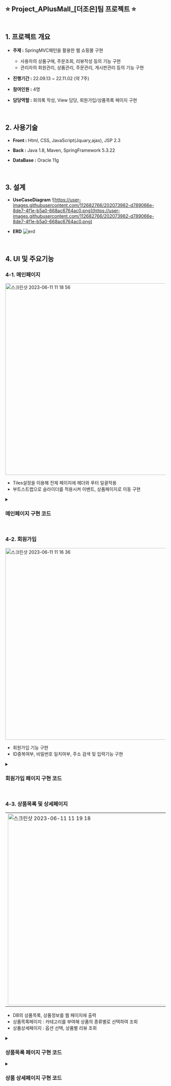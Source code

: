 ## ⭐ Project_APlusMall_[더조은]팀 프로젝트 ⭐ <br><br><br> 1. 프로젝트 개요

- **주제 :** SpringMVC패턴을 활용한 웹 쇼핑몰 구현

  - 사용자의 상품구매, 주문조회, 리뷰작성 등의 기능 구현
  - 관리자의 회원관리, 상품관리, 주문관리, 게시판관리 등의 기능 구현

- **진행기간 :** 22.09.13 ~ 22.11.02 (약 7주)

- **참여인원 :** 4명

- **담당역할 :** 회의록 작성, View 담당, 회원가입/상품목록 페이지 구현

<br>

## 2. 사용기술

- **Front :** Html, CSS, JavaScript(Jquary,ajax), JSP 2.3

- **Back :** Java 1.8, Maven, SpringFramework 5.3.22

- **DataBase :** Oracle 11g

<br>

## 3. 설계

- **UseCaseDiagram**
![https://user-images.githubusercontent.com/112682766/202073982-d789066e-8de7-4f1e-b5a0-668ac6764ac0.png](https://user-images.githubusercontent.com/112682766/202073982-d789066e-8de7-4f1e-b5a0-668ac6764ac0.png)

- **ERD**
![erd](https://user-images.githubusercontent.com/112682766/204685853-c14204eb-72c8-434f-9de2-8f79a9048d2d.png)

<br>

## 4. UI 및 주요기능

### 4-1. 메인페이지

<img width="600" alt="스크린샷 2023-06-11 11 18 56" src="https://github.com/Choi9088/Project_APlusMall_2022/assets/132661247/145c4fef-7db5-42e1-a410-cf3030c4a02a">

- Tiles설정을 이용해 전체 페이지에 헤더와 푸터 일괄적용
- 부트스트랩으로 슬라이더를 적용시켜 이벤트, 상품페이지로 이동 구현

<details><summary><h3> 메인페이지 구현 코드</h3></summary>
<p>

#### (1).jsp
```html
   
```
#### (2)Controller.java
```java

```

#### (3)ServiceImpl.java
```java

```

#### (4)DAOImpl.java
```java

```
  
#### (5)_SQL.xml
```xml

```
</p>
</details>

<br>

### 4-2. 회원가입

<img width="600" alt="스크린샷 2023-06-11 11 16 36" src="https://github.com/Choi9088/Project_APlusMall_2022/assets/132661247/c40036b5-9a88-4991-9321-2543d7394e97">


- 회원가입 기능 구현
- ID중복여부, 비밀번호 일치여부, 주소 검색 및 입력기능 구현

<details><summary><h3> 회원가입 페이지 구현 코드</h3></summary>
<p>

#### (1-1)join.jsp(body)
```html
<%@ page language="java" contentType="text/html; charset=UTF-8" pageEncoding="UTF-8"%>

<!DOCTYPE html>
<html>

<head>
  (...)
</head>

<body>
	<!-- wrapper : 화면 전체랩 -->
	<div class="wrap">
		<!-- form -->
		<form id="join_form" method="post">

			<!-- 아이디 -->
			<div>
				<div class="sub_title">아이디</div>
				
				<input class="id_input" name="id" id="id" placeholder="아이디">
				
				<span class="id_input_re_1">사용 가능한 아이디입니다.</span> 
				<span class="id_input_re_2">아이디가 이미 존재합니다.</span>
			</div>

			<!-- 비밀번호 -->
			<div>
				<div class="sub_title">비밀번호</div>
				
				<input class="pw_input" type="password" id="pw" name="pw" placeholder="비밀번호"/> 
				<input class="pwck_input" type="password" id="pwcheck" placeholder="비밀번호 확인"/>
				
				<div>
					<!-- 비밀번호 일치여부 확인 -->
					<font id="chkNotice" size="3"></font>
				</div>
			</div>

			<!-- 이름 -->
			<div>
				<div class="sub_title">이름</div>
				<input class="user_input" id ="name" name="name" placeholder="이름">
			</div>

			<!-- 전화번호 -->
			<div>
				<div class="sub_title">전화번호</div>
				<input class="mobile_input" id="mobile" name="mobile" placeholder="전화번호">
			</div>

			<!-- 이메일 전체영역 -->
			<div>
				<div class="sub_title">이메일</div>

				<div class="mail_input_box">
					<input class="mail_input"id="email" name="email" placeholder="이메일">
				</div>

				<div class="mail_check_input_box" id="mail_check_input_box_false">
					<input class="mail_check_input" disabled="disabled" id ="mail_check" placeholder="이메일 인증번호">
				</div>
				<div class="mail_check_button">인증번호 전송</div>
				<div class="clearfix"></div>
				<span id="mail_check_input_box_warn"></span>
			</div>

			<!-- 주소 전체영역 -->
			<div>
				<div class="sub_title">주소</div>
				<div class="address_input_1_box">
					<input class="address_input_1" name="postcode" id="postcode" readonly="readonly"
						placeholder="우편번호">
				</div>
				<div class="address_button" onclick="execution_daum_address()">주소찾기</div>
				<div class="clearfix"></div>
				<input class="address_input_2" name="address" readonly="readonly" placeholder="주소"> 
				<input class="address_input_3" name="addressDetail" id="addressDetail" placeholder="상세주소">
			</div>

			<!-- 가입하기 버튼 -->
			<input type="button" class="join_button" value="가입하기">

		</form>
		<!-- form 끝 -->
	</div>
	<!-- 화면 전체랩 끝 -->

</body>
</html>
```

#### (1-2)join.jsp(script)  
```html
<script>
//1. 회원가입 버튼 동작
$(function() { //기존 $(document).ready(function(){ 의 단순버전
	// 회원가입 버튼, 공란 확인
	$(".join_button").click(function() { //이름이 join_button인 클래스를 클릭하면 아래 코드가 실행된다.
		//ID 공백확인
		if ($("#id").val() == "") { //id가 'id'인 항목의 값이 ""(공백)인 경우 
			alert("아이디를 입력해주세요"); // "아이디를 입력해주세요" 라는 경고창이 뜨고
			$("#id").focus(); //id 항목으로 포커스가 이동한다.
			//PW 공백, 일치여부 확인
		} else if ($("#pw").val() == "") {
			alert("비밀번호를 입력해주세요");
			$("#pw").focus();
		} else if ($("#pwcheck").val() == "") {
			alert("비밀번호 확인 입력해주세요");
			$("#pwcheck").focus();
		} else if ($("#pwcheck").val() != $('#pw').val()) {
			alert("비밀번호가 일치하지 않음");
			$("#pwcheck").focus();
			//이름 공백확인
		} else if ($("#name").val() == "") {
			alert("이름 입력해주세요");
			$("#name").focus();
			//휴대폰번호 공백확인
		} else if ($("#mobile").val() == "") {
			alert("휴대폰번호를 입력해주세요");
			$("#mobile").focus();
			//이메일 공백, 인증번호 공백, 일치여부 확인
		} else if ($("#email").val() == "") {
			alert("이메일을 입력해주세요");
			$("#email").focus(); 
		}/* 이메일 인증 잠시 주석처리
      else if ($("#mail_check").val() == "") {
			alert("이메일 인증번호를 입력해주세요");
			$("#postcode").focus();
		} else if ($("#mail_check").val() != code) {
			alert("인증번호를 다시확인해주세요 ");
			$("#mail_check").focus();
		}*/
			//주소 공백확인
		else if ($("#postcode").val() == "") {
			alert("주소 입력해주세요");
			$("#postcode").focus();
		} else if ($("#addressDetail").val() == "") {
			alert("상세주소를 입력해주세요");
			$("#postcode").focus();
			//이상없을경우 회원가입 진행(/joinAction)
		} else {
			$("#join_form").attr("action", "/joinAction").submit();
		}
	})
})
//1. 회원가입 버튼 끝

//2. id 중복검사
$('.id_input').on("change keyup paste input",function() { //id가 'id_input'인 값을 사용할거야
	var id = $('.id_input').val(); //id 변수로 id_input에 입력된 값을 선언
	var data = { id : id } // 이게 뭔지 모르겠ㅇ...id값으로 id를 받는다는거같은데 json 방식인건
	
	if (id == "") { //id에 입력된 값이 없는경우 
		$('.id_input_re_1').css("display", "none"); //id_input_re_1에 해당하는 항목을 안 보이게 한다
		$('.id_input_re_2').css("display", "none"); //id_input_re_2에 해당하는 항목을 안 보이게 한다
	} else { //id에 입력된 값이 있으면
		$.ajax({ 
			type : "post", //전송은 post방식으로 
			url : "/memberIdChk", //Controller에서 memberIdChk메소드를 찾아 실행한다.
			data : data, 
			success : function(result) { //Controller실행결과(return)가 result로 전달되어 아래 코드로 넘어간다.
				//console.log("확인 : " + result);
				if (result != 'fail') { //return값이 fail 인 경우
					$('.id_input_re_1').css("display", "inline-block"); 
					$('.id_input_re_2').css("display", "none"); //얘를 안 하니까 두 문구가 같이뜨네요?
				} else { //return 값이 success인 경우 
					$('.id_input_re_2').css("display", "inline-block");
					$('.id_input_re_1').css("display", "none");
				}
			}
		}); // ajax 끝
	}
})
//2. id 중복검사 끝

//3. 비밀번호 일치 여부
$(function() {
	$('#pw').keyup(function() {
		$('#chkNotice').html('');
	});	
	$('#pwcheck').keyup(function() {
		if ($('#pw').val() != $('#pwcheck').val()) {
			$('#chkNotice').html('비밀번호 일치하지 않음').attr('color', 'red');
		} else {
			$('#chkNotice').html('비밀번호 일치함').attr('color', 'green');
		}
	});
});
//3. 비밀번호 일치 여부 끝
</script>
```
#### (2)MemberController.java
```java
@Controller
public class MemberController {

	private static final Logger logger = LoggerFactory.getLogger(MemberController.class);

	@Autowired
	private MemberService memberService;

	@Autowired
	private JavaMailSender mailSender;

	/* 회원가입 실행 */
	@RequestMapping(value = "/joinAction", method = RequestMethod.POST)
	public String joinPost(MemberVO member) throws Exception {
  
		memberService.memberJoin(member);

		return "redirect:/main";
	}

	/* 아이디 중복 검사 */
	@RequestMapping(value = "/memberIdChk", method = RequestMethod.POST)
	@ResponseBody
	public String memberIdChkPOST(String id) throws Exception {
		
		logger.info("vo 진입" + id);
		int result = memberService.idCheck(id);

		logger.info("결과값 : " + result);

		if (result != 0) {
			return "fail"; /* 중복아이디가 존재하면 fail */
		} else {
			return "success"; /* 중복아이디가 존재하지 않는다면 success */
		}
	}
}
```
#### (3)MemberServiceImpl.java
```java
@Service
public class MemberServiceImpl implements MemberService {
	private static final Logger logger = LoggerFactory.getLogger(LoginController.class);

	@Autowired
	MemberDAO dao;

	/* 회원가입 */
	@Override
	public void memberJoin(MemberVO member) throws Exception {
		dao.memberJoin(member);
	}

	/* 아이디 중복 검사 */
	@Override
	public int idCheck(String id) throws Exception {
		return dao.idCheck(id);
	}
}
```  

#### (4)MemberDAOImpl.java
```java
@Repository
public class MemberDAOimpl implements MemberDAO {
	@Autowired
	SqlSession sql;

	/* 회원가입 */
	@Override
	public void memberJoin(MemberVO member) throws Exception {
		sql.insert("mapper.Member_SQL.memberJoin", member);
	}

	/* 아이디 중복 검사 */
	@Override
	public int idCheck(String id) throws Exception {
		int result = sql.selectOne("mapper.Member_SQL.idCheck", id);
		return result;
	}
}
```  

#### (5)Member_SQL.xml
```xml
<mapper namespace="mapper.Member_SQL">

	<!-- 회원가입 -->
	<insert id="memberJoin">
		insert into member values(#{id},
		#{name}, #{pw},
		#{email},#{mobile}, #{postcode},
		#{address}, #{addressDetail}, 0,
		sysdate, 5000000, 0 )
	</insert>

	<!-- 아이디 중복검사 -->
	<select id="idCheck" resultType="int">
		SELECT count(id)
		FROM member
		WHERE
		id = #{id}
	</select>
</mapper>
```  
</p>
</details>

<br>

### 4-3. 상품목록 및 상세페이지

<table>
  <tr>
    <td>
      <img width="600" alt="스크린샷 2023-06-11 11 19 18" src="https://github.com/Choi9088/Project_APlusMall_2022/assets/132661247/eb2470e0-3707-4085-a180-4014dad004c9">
    </td>
    <td>
      <img width="600" alt="스크린샷 2023-06-11 11 19 37" src="https://github.com/Choi9088/Project_APlusMall_2022/assets/132661247/bbe40aca-bedf-4b7c-bab2-ec5266b7082a">
    </td>
  <tr>
</table>

- DB의 상품목록, 상품정보를 웹 페이지에 출력
- 상품목록페이지 : 카테고리를 부여해 상품의 종류별로 선택하여 조회
- 상품상세페이지 : 옵션 선택, 상품별 리뷰 조회

<details>
<summary><h3> 상품목록 페이지 구현 코드</h3></summary>
<p>

#### (1-1)itemList.jsp(body)
```html
(...생략...)

<body>
  <c:forEach items="${itemlist}" var="itemlist">
    <div class="card h-100" OnClick="location.href ='/itemDetail?num=${itemlist.itemnum}'" style="cursor:pointer;" >
       
        <!-- Product image-->
        <a>
          <img class="card-img-top" src="${itemlist.itemimg}" alt="..." />
        </a>
            
        <!-- Product name-->
        <h5 class="fw-bolder"><c:out value="${itemlist.itemname}" /></h5>
   
        <!-- Product actions-->
          <div class="text-center">
            <a class="btn btn-outline-dark mt-auto">제품 상세보기</a>
          </div>
        
    </div>
  </c:forEach>
</body>
```
  
#### (2)itemController.java
```java
(... 생략 ...)

@Controller
public class ItemController {
	private static final Logger logger = LoggerFactory.getLogger(ItemController.class);

	@Autowired
	private ItemService itemService;

	/* 상품 리스트 페이지 (카테고리-대분류) */
	@RequestMapping(value = "/itemListL", method = RequestMethod.GET)
	public String itemListL(Model model, HttpServletResponse response, Integer cat) throws Exception {
		logger.info(">>>>>>>>>>>>>>>>>>>>>>>>>>>>>>>>>> 상품 리스트 페이지 진입");

		List<ItemVO> list = itemService.itemListL(cat);
		logger.info("---------------글 목록 확인---------" + list);
		model.addAttribute("itemlist", list);

		return "item/itemList";
	}

	/* 상품 리스트 페이지 (카테고리-중분류) */
	@RequestMapping(value = "/itemList", method = RequestMethod.GET)
	public String itemList(Model model, HttpServletResponse response, Integer cat) throws Exception {
		logger.info(">>>>>>>>>>>>>>>>>>>>>>>>>>>>>>>>>> 상품 리스트 페이지 진입");

		List<ItemVO> list = itemService.itemList(cat);
		logger.info("---------------글 목록 확인---------" + list);
		model.addAttribute("itemlist", list);

		return "item/itemList";
	}

}
```

#### (3)itemServiceImpl.java
```java
(... 생략 ...)

@Service
public class ItemServiceImpl implements ItemService {
	@Autowired
	ItemDAO dao;

	/* 상품 목록 대분류 */
	@Override
	public List<ItemVO> itemListL(Integer cat) throws Exception {
		return dao.itemListL(cat);
	}

	/* 상품 목록 중분류 */
	@Override
	public List<ItemVO> itemList(Integer cat) throws Exception {
		return dao.itemList(cat);
	}
}
```

#### (4)itemDAOImpl.java
```java
(... 생략 ...)

@Repository
public class ItemDAOImpl implements ItemDAO {
	@Autowired
	SqlSession sql;

	/* 상품 목록 대분류 */
	@Override
	public List<ItemVO> itemListL(Integer cat) throws Exception {

		return sql.selectList("mapper.Item_SQL.item_listL", cat);
	}

	/* 상품 목록 중분류 */
	@Override
	public List<ItemVO> itemList(Integer cat) throws Exception {
		return sql.selectList("mapper.Item_SQL.item_list", cat);
	}
}
```
  
#### (5)Item_SQL.xml
```xml
<?xml version="1.0" encoding="UTF-8"?>
<!DOCTYPE mapper PUBLIC "-//mybatis.org//DTD Mapper 3.0//EN" "http://mybatis.org/dtd/mybatis-3-mapper.dtd">
  
  <mapper namespace="mapper.Item_SQL">
    
	<resultMap type="ItemVO" id="itemlist">
		<result column="ITEMNUM" property="itemnum" jdbcType="INTEGER" javaType="Integer" />
		<result column="ITEMCAT1" property="itemcat1" jdbcType="INTEGER" javaType="Integer" />
		<result column="ITEMCAT2" property="itemcat2" jdbcType="INTEGER" javaType="Integer" />
		<result column="ITEMNAME" property="itemname" jdbcType="VARCHAR" javaType="String" />
	</resultMap>
	
  	<!-- 대분류 -->
	<select id="item_listL" resultMap="itemlist">
		SELECT *
		FROM ITEM
		WHERE itemcat1 = #{itemcat1}
	</select>
	
	<!-- 중분류 -->
	<select id="item_list" resultMap="itemlist">
		SELECT *
		FROM ITEM
		WHERE itemcat2 = #{itemcat2}
	</select>
</mapper>
```
</p>
</details>

<details>
<summary><h3> 상품 상세페이지 구현 코드</h3></summary>
<p>

#### (1-1)itemDetail.jsp(body)
```html
(... 생략 ...)
<body>
	<div id="wrapper"> <!-- 화면 전체영역 -->
		<input type="hidden" id="IDX" name="IDX" value="${detail.itemnum}"> <br>
			
			<!-- 상품정보 좌측 이미지 영역 -->
			<div style="float: left; width: 500;">
				<table>
					<tr><td><img src="${detail.itemdetailimg}" width="500" height="500" /></td></tr>
				</table>
			</div>
			
			<!-- 상품정보 우측영역 -->
				<!-- 상품명 -->
				<table> 
					<tr><td class="itemtext">${detail.itemname}</td></tr>
				</table>
				
				<!-- 상품 옵션선택 영역 -->
				<div id="item_option">
					<table>
						<tr> <td> <select name="OptionList" id="OptionList" class="OptionList1">
									<option value="">================ (필수)옵션: 색상/용량 선택 ================</option>
									
									<c:forEach var="list1" items="${list1}" varStatus="index">
										<c:if test="${list1.itemstock == 0}"> <!-- 재고0인 상품은 선택 불가 -->
											<option id="ba" value="${list1.itemoption}" disabled="disabled">${list1.itemoption}(품절)</option>
										</c:if>
										<c:if test="${list1.itemstock != 0}">
											<option value="${list1.itemoption}">${list1.itemoption}</option>
										</c:if>
									</c:forEach>
							</select> </td> </tr>
					</table>
				</div>
				
				<!-- 총 상품금액 -->
				<div class="totals-item totals-item-total"
					style="float: left; margin-left: 400px;">
					<label class="total_price">총상품금액</label>&nbsp;&nbsp;
					<div class="total_price" style="float: right;">원</div>
					<div class="totals-value" id="cart-total" style="float: right;">0</div>
				</div> 
		<!-- 상품정보 영역 끝 -->

		<div style="clear: both;"></div>

		<!-- 리뷰 영역 -->
		<div id="rtable" align="center">
			<div id="rtitle">상품리뷰</div>
			
			<table class="table">
				<!-- 게시판 상단 메뉴 -->
				<thead class="table-dark">
					<tr>
						<th scope="col" class="col-2" id="title">작성일</th>
						<th scope="col" class="col-2" id="title">작성자</th>
						<th scope="col" class="col-50" id="title">제목</th>
						<th scope="col" class="col-50" id="title">내용</th>
					</tr>
				</thead>
			
				<!-- 게시글 목록 -->
				<tbody>
					<c:forEach var="review" items="${review}" varStatus="index">
						<tbody id="reviewList" name="reviewList">
							<tr>
								<td class="center">${review.reviewdate}</td>
								<td class="center">${review.id}</td>
								<td class="center">${review.reviewtitle}</td>
								<td class="center">${review.reviewcontent}</td>
							</tr>
						</tbody>
					</c:forEach>
				</tbody>
			</table>
		</div> <!-- 리뷰 영역 끝 -->
	</div>
	<form id="commonForm" name="commonForm"></form>
</body>
```
  
#### (1-2)itemDetail.jsp(script)
```html
<script>

// 상품금액출력
var option;
var num;
$('#OptionList').on("change", function() {
	option = $("#OptionList option:selected").val();
	num = ${detail.itemnum}
	var data = {
		option : option,
		num : num
	}
	$.ajax({
		type : "get",
		url : "/itemOp",
		data : data,
		dataType : "json",
		success : function(result) {
			$('.totals-value').text(result);
			console.log("확인 : " + result);
			var a = result;
		},
		error : function() {
			// alert("에러 발생"+result); 
		}
	});
})
</script>
```
#### (2)itemController.java
```java
(... 생략 ...)

@Controller
public class ItemController {
	private static final Logger logger = LoggerFactory.getLogger(ItemController.class);

	@Autowired
	private ItemService itemService;
	
	/* 상품 목록&상세&리뷰 */
	@RequestMapping(value = "/itemDetail", method = { RequestMethod.GET, RequestMethod.POST })
	public String itemDetail(Model model, Integer num, Integer itemnum, HttpServletResponse response) throws Exception {

		ItemVO vo = itemService.itemDetail(num); //상품정보 불러오기
		model.addAttribute("detail", vo);
		
		List<ItemAttrVO> list = itemService.itemAttr(num); //옵션 불러오기
		model.addAttribute("list1", list);
		
		List<ReviewVO> review = itemService.itemreviewlist(num); //리뷰 불러오기
		model.addAttribute("review", review);
		
		return "item/itemDetail";
	}

	/* 상품 상세페이지 option 선택 ajax */
	@RequestMapping(value = "/itemOp", method = { RequestMethod.GET, RequestMethod.POST })
	@ResponseBody
	public String itemOp(ItemAttrVO vo, Model model, @RequestParam("option") String option,
			@RequestParam("num") Integer num) throws Exception {
		logger.info(">>>>>>>>>>>>>>>>>>>>>>>>>>>>>>>>>>  진입");
		vo.setItemoption(option);
		vo.setItemnum(num);
		vo = itemService.itemOp(vo);

		Integer cost = vo.getItemcost();
		String to = Integer.toString(cost);

		logger.info("itemOp.cost = " + cost);
		logger.info("vo = " + vo);

		return to;
	}
}
```

#### (3)itemServiceImpl.java
```java
(... 생략 ...)

@Service
public class ItemServiceImpl implements ItemService {
	@Autowired
	ItemDAO dao;

	/* 상품 상세페이지 */
	@Override
	public ItemVO itemDetail(Integer num) throws Exception {
		return dao.itemDetail(num);
	}
	
	/* 옵션 불러오기 */
	@Override
	public List<ItemAttrVO> itemAttr(Integer num) throws Exception {
		return dao.itemAttr(num);
	}

	/* 상품 옵션선택 ajax */
	@Override
	public ItemAttrVO itemOp(ItemAttrVO vo) throws Exception {
		return dao.itemOp(vo);
	}
}
```

#### (4)itemDAOImpl.java
```java
@Repository
public class ItemDAOImpl implements ItemDAO {
	@Autowired
	SqlSession sql;

	/* 상품 상세 */
	@Override
	public ItemVO itemDetail(Integer num) throws Exception {
		return sql.selectOne("mapper.Item_SQL.item_detail", num);
	}
	
	/* 옵션 불러오기 ajax */
	@Override
	public List<ItemAttrVO> itemAttr(Integer num) throws Exception {
		return sql.selectList("mapper.Item_SQL.item_attr", num);
	}

	/* 상품 옵션별 금액 불러오기 ajax */
	@Override
	public ItemAttrVO itemOp(ItemAttrVO vo) throws Exception {
		return sql.selectOne("mapper.Item_SQL.item_op", vo);
	}
}
```
  
#### (5)Item_SQL.xml
```xml
<!-- 상품상세페이지 -->
<select id="item_detail" resultType="ItemVO">
	SELECT *
	FROM ITEM
	WHERE itemnum = #{itemnum}
</select>

<!-- 옵션 박스 ajax -->
<select id="item_attr" resultMap="itemAttr">
	SELECT *
	FROM ITEMATTR
	WHERE itemnum = #{itemnum}
</select>

<!-- 가격  받아오는 ajax-->
<select id="item_op" resultType="ItemAttrVO">
	SELECT *
	FROM ITEMATTR
	WHERE itemnum = #{itemnum}
	AND itemoption = #{itemoption}
</select>

<!-- 상품리뷰 목록 -->
<select id="itemreview_list" resultMap="reviewlist">
	SELECT *
	FROM REVIEW
	WHERE itemnum = #{itemnum}
</select>
```
  
</p>
</details>
